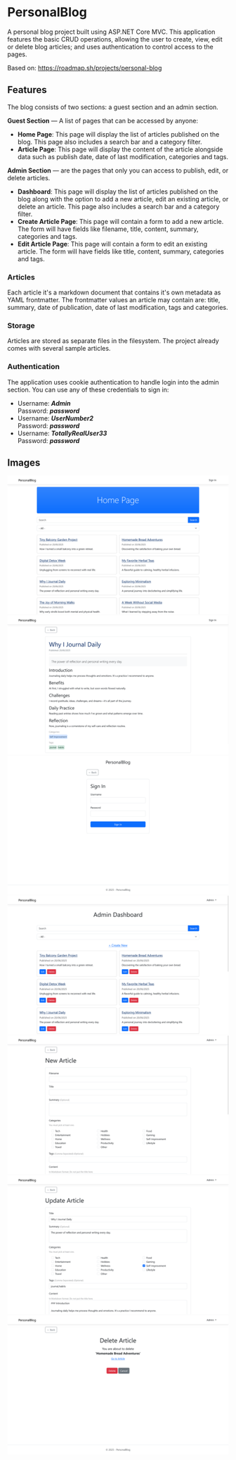 # PersonalBlog

A personal blog project built using ASP.NET Core MVC. This application features the basic CRUD operations, allowing the user to create, view, edit or delete blog articles; and uses authentication to control access to the pages.

Based on: https://roadmap.sh/projects/personal-blog

## Features

The blog consists of two sections: a guest section and an admin section.

**Guest Section** — A list of pages that can be accessed by anyone:

- **Home Page**: This page will display the list of articles published on the blog. This page also includes a search bar and a category filter.
- **Article Page**: This page will display the content of the article alongside data such as publish date, date of last modification, categories and tags.

**Admin Section** — are the pages that only you can access to publish, edit, or delete articles.

- **Dashboard**: This page will display the list of articles published on the blog along with the option to add a new article, edit an existing article, or delete an article. This page also includes a search bar and a category filter.
- **Create Article Page**: This page will contain a form to add a new article. The form will have fields like filename, title, content, summary, categories and tags.
- **Edit Article Page**: This page will contain a form to edit an existing article. The form will have fields like title, content, summary, categories and tags.

### Articles

Each article it's a markdown document that contains it's own metadata as YAML frontmatter. The frontmatter values an article may contain are: title, summary, date of publication, date of last modification, tags and categories.

### Storage

Articles are stored as separate files in the filesystem. The project already comes with several sample articles.

### Authentication

The application uses cookie authentication to handle login into the admin section. You can use any of these credentials to sign in:

- Username: **_Admin_** <br>
  Password: **_password_**
- Username: **_UserNumber2_** <br>
  Password: **_password_**
- Username: **_TotallyRealUser33_** <br>
  Password: **_password_**

## Images

![Home page](/preview/home_page.png 'Home page')
![Article page](/preview/article_page.png 'Article page')
![Login page](/preview/login.png 'Login page')
![Admin dashboard](/preview/admin_dashboard.png 'Admin dashboard')
![Create page](/preview/create_page.png 'Create page')
![Edit page](/preview/edit_page.png 'Edit page')
![Delete page](/preview/delete_page.png 'Delete page')
